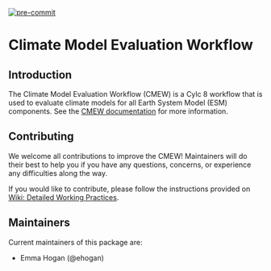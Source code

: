 [![pre-commit](https://img.shields.io/badge/pre--commit-enabled-brightgreen?logo=pre-commit&logoColor=white)](https://github.com/pre-commit/pre-commit)

# Climate Model Evaluation Workflow

## Introduction

The Climate Model Evaluation Workflow (CMEW) is a Cylc 8 workflow that is used
to evaluate climate models for all Earth System Model (ESM) components. See the
[CMEW documentation](https://www-hc/~esmval/cmew/cmew-latest/) for more information.

## Contributing

We welcome all contributions to improve the CMEW! Maintainers will do their
best to help you if you have any questions, concerns, or experience any
difficulties along the way.

If you would like to contribute, please follow the instructions provided on
[Wiki: Detailed Working Practices](https://github.com/MetOffice/CMEW/wiki/Detailed-Working-Practices).

## Maintainers

Current maintainers of this package are:

* Emma Hogan (@ehogan)
